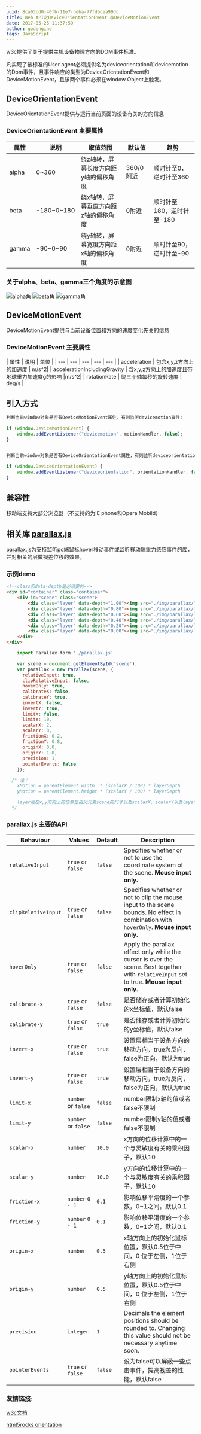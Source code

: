 ```yaml
---
uuid: 8ca03cd0-40fb-11e7-beba-77fdbcea99dc
title: Web API之DeviceOrientationEvent 与DeviceMotionEvent
date: 2017-05-25 11:37:59
author: godengine
tags: JavaScript
---
```

w3c提供了关于提供主机设备物理方向的DOM事件标准。

凡实现了该标准的User agent必须提供名为deviceorientation和devicemotion 的Dom事件，且事件响应的类型为DeviceOrientationEvent和DeviceMotionEvent，且该两个事件必须在window Object上触发。


## DeviceOrientationEvent
DeviceOrientationEvent提供与运行当前页面的设备有关的方向信息

### DeviceOrientationEvent 主要属性
| 属性 | 说明 | 取值范围 | 默认值 | 趋势 |
| --- | --- | --- | --- | --- |
| alpha | 0~360 | 绕z轴转，屏幕长度方向距y轴的偏移角度 | 360/0 附近 | 顺时针至0，逆时针至360 |
| beta | -180~0~180 |绕x轴转，屏幕垂直方向距z轴的偏移角度 | 0附近 | 顺时针至180，逆时针至-180 |
| gamma | -90~0~90 |绕y轴转，屏幕宽度方向距x轴的偏移角度 | 0附近 | 顺时针至90，逆时针至-90|

### 关于alpha、beta、gamma三个角度的示意图
![alpha角](/img/godengine/alpha.png)
![beta角](/img/godengine/beta.png)
![gamma角](/img/godengine/gamma.png)

## DeviceMotionEvent
DeviceMotionEvent提供与当前设备位置和方向的速度变化先关的信息

### DeviceMotionEvent 主要属性
| 属性 | 说明 | 单位 |
| --- | --- | --- | --- | --- |
| acceleration | 包含x,y,z方向上的加速度 | m/s^2|
| accelerationIncludingGravity  | 含x,y,z方向上的加速度且带地球重力加速度g的影响 |m/s^2|
| rotationRate | 绕三个轴每秒的旋转速度 | deg/s |

## 引入方式

```javascript
判断当前window对象是否有DeviceMotionEvent属性，有则监听devicemotion事件:

if (window.DeviceMotionEvent) {
	window.addEventListener("devicemotion", motionHandler, false);
}


判断当前window对象是否有DeviceOrientationEvent属性，有则监听deviceorientation事件:

if (window.DeviceOrientationEvent) {
	window.addEventListener("deviceorientation", orientationHandler, false);
}

```

## 兼容性
移动端支持大部分浏览器（不支持的为IE phone和Opera Mobild）

## 相关库 [parallax.js](https://github.com/wagerfield/parallax)

[parallax.js](https://github.com/wagerfield/parallax)为支持监听pc端鼠标hover移动事件或监听移动端重力感应事件的库，并对相关的层做视差位移的效果。

### 示例demo
``` html
<!--class和data-depth是必须要的-->
<div id="container" class="container">
	<div id="scene" class="scene">
		<div class="layer" data-depth="1.00"><img src="./img/parallax/layer1.png"></div>
		<div class="layer" data-depth="0.80"><img src="./img/parallax/layer2.png"></div>
		<div class="layer" data-depth="0.60"><img src="./img/parallax/layer3.png"></div>
		<div class="layer" data-depth="0.40"><img src="./img/parallax/layer4.png"></div>
		<div class="layer" data-depth="0.20"><img src="./img/parallax/layer5.png"></div>
		<div class="layer" data-depth="0.00"><img src="./img/parallax/layer6.png"></div>
	</div>
</div>
```

```javascript
	import Parallax form './parallax.js'

	var scene = document.getElementById('scene');
	var parallax = new Parallax(scene, {
	  relativeInput: true,
	  clipRelativeInput: false,
	  hoverOnly: true,
	  calibrateX: false,
	  calibrateY: true,
	  invertX: false,
	  invertY: true,
	  limitX: false,
	  limitY: 10,
	  scalarX: 2,
	  scalarY: 8,
	  frictionX: 0.2,
	  frictionY: 0.8,
	  originX: 0.0,
	  originY: 1.0,
	  precision: 1,
	  pointerEvents: false
	});

  /* 注：
    xMotion = parentElement.width  * (scalarX / 100) * layerDepth
    yMotion = parentElement.height * (scalarY / 100) * layerDepth

    layer层在x,y方向上的位移是由父元素scene的尺寸以及scalarX，scalarY以及layerDepth属性计算而成的
  */

```

### parallax.js 主要的API
| Behaviour           | Values              | Default       | Description                                                                                                                                          |
| ------------------- | ------------------- | ------------- | ---------------------------------------------------------------------------------------------------------------------------------------------------- |
| `relativeInput`     | `true` or `false`   | `false`       | Specifies whether or not to use the coordinate system of the scene. **Mouse input only.**                                                            |
| `clipRelativeInput` | `true` or `false`   | `false`       | Specifies whether or not to clip the mouse input to the scene bounds. No effect in combination with `hoverOnly`. **Mouse input only.**               |
| `hoverOnly`         | `true` or `false`   | `false`       | Apply the parallax effect only while the cursor is over the scene. Best together with `relativeInput` set to true. **Mouse input only.**             |
| `calibrate-x`       | `true` or `false`   | `false`       | 是否储存或者计算初始化的x坐标值，默认false                                   |
| `calibrate-y`       | `true` or `false`   | `true`        | 是否储存或者计算初始化的y坐标值，默认false                        |
| `invert-x`          | `true` or `false`   | `true`        | 设置层相当于设备方向的移动方向，true为反向，false为正向，默认为true                                                                    |
| `invert-y`          | `true` or `false`   | `true`        | 设置层相当于设备方向的移动方向，true为反向，false为正向，默认为true                                                                    |
| `limit-x`           | `number` or `false` | `false`       | number限制x轴的值或者false不限制                                        |
| `limit-y`           | `number` or `false` | `false`       | number限制y轴的值或者false不限制                                        |
| `scalar-x`          | `number`            | `10.0`        | x方向的位移计算中的一个与灵敏度有关的乘积因子，默认10                                             |
| `scalar-y`          | `number`            | `10.0`        | y方向的位移计算中的一个与灵敏度有关的乘积因子，默认10                                             |
| `friction-x`        | `number` `0 - 1`    | `0.1`         | 影响位移平滑度的一个参数，0~1之间，默认0.1                                                 |
| `friction-y`        | `number` `0 - 1`    | `0.1`         | 影响位移平滑度的一个参数，0~1之间，默认0.1                                                |
| `origin-x`          | `number`            | `0.5`         | x轴方向上的初始化鼠标位置，默认0.5位于中间，0 位于左侧，1位于右侧 |
| `origin-y`          | `number`            | `0.5`         | y轴方向上的初始化鼠标位置，默认0.5位于中间，0 位于左侧，1位于右侧 |
| `precision`         | `integer`           | `1`           | Decimals the element positions should be rounded to. Changing this value should not be necessary anytime soon.                                       |
| `pointerEvents`     | `true` or `false`   | `false`       | 设为false可以屏蔽一些点击事件，提高视差的性能，默认false   |


### 友情链接:

[w3c文档](http://w3c.github.io/deviceorientation/spec-source-orientation.html#devicemotion)

[html5rocks orientation](https://www.html5rocks.com/en/tutorials/device/orientation/)
